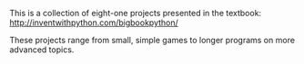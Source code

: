 This is a collection of eight-one projects presented in the textbook: http://inventwithpython.com/bigbookpython/

These projects range from small, simple games to longer programs on more advanced topics.
